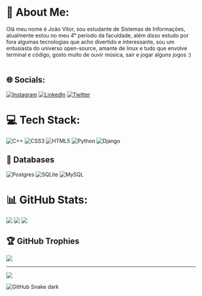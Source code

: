 # 💫 About Me:
Olá meu nome é João Vítor, sou estudante de Sistemas de Informações, atualmente estou no meu 4° período da faculdade, além disso estudo por fora algumas tecnologias que acho divertido e interessante, sou um entusiasta do universo open-source, amante de linux e tudo que envolve terminal e código, gosto muito de ouvir música, sair e jogar alguns jogos :)<br><br>

## 🌐 Socials:
[![Instagram](https://img.shields.io/badge/Instagram-%23E4405F.svg?logo=Instagram&logoColor=white)](https://instagram.com/joaovitor.sh) [![LinkedIn](https://img.shields.io/badge/LinkedIn-%230077B5.svg?logo=linkedin&logoColor=white)](https://linkedin.com/in/joaovitorsh) [![Twitter](https://img.shields.io/badge/Twitter-%231DA1F2.svg?logo=Twitter&logoColor=white)](https://twitter.com/joaovitorsh_) 

# 💻 Tech Stack:
![C++](https://img.shields.io/badge/c++-%2300599C.svg?style=for-the-badge&logo=c%2B%2B&logoColor=white) ![CSS3](https://img.shields.io/badge/css3-%231572B6.svg?style=for-the-badge&logo=css3&logoColor=white) ![HTML5](https://img.shields.io/badge/html5-%23E34F26.svg?style=for-the-badge&logo=html5&logoColor=white) ![Python](https://img.shields.io/badge/python-3670A0?style=for-the-badge&logo=python&logoColor=ffdd54) ![Django](https://img.shields.io/badge/django-%23092E20.svg?style=for-the-badge&logo=django&logoColor=white) 

## 📙 Databases
![Postgres](https://img.shields.io/badge/postgres-%23316192.svg?style=for-the-badge&logo=postgresql&logoColor=white) ![SQLite](https://img.shields.io/badge/sqlite-%2307405e.svg?style=for-the-badge&logo=sqlite&logoColor=white) ![MySQL](https://img.shields.io/badge/mysql-%2300f.svg?style=for-the-badge&logo=mysql&logoColor=white) 

# 📊 GitHub Stats:

![](https://github-readme-stats.vercel.app/api/top-langs/?username=joaovitorsh&theme=dark&hide_border=false&include_all_commits=true&count_private=true&layout=compact)
![](https://github-readme-stats.vercel.app/api?username=joaovitorsh&theme=dark&hide_border=false&include_all_commits=true&count_private=true)
![](https://github-readme-streak-stats.herokuapp.com/?user=joaovitorsh&theme=dark&hide_border=false)

## 🏆 GitHub Trophies
![](https://github-profile-trophy.vercel.app/?username=joaovitor.sh&theme=dark_dimmed&no-frame=false&no-bg=false&margin-w=4)

---
[![](https://visitcount.itsvg.in/api?id=joaovitor.sh&icon=9&color=12)](https://visitcount.itsvg.in) <br>

![GitHub Snake dark](github-snake-dark.svg#gh-dark-mode-only)

<!-- Proudly created with GPRM ( https://gprm.itsvg.in ) -->

